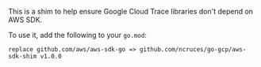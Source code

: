 This is a shim to help ensure Google Cloud Trace libraries don't depend on AWS SDK.

To use it, add the following to your `go.mod`:

    replace github.com/aws/aws-sdk-go => github.com/ncruces/go-gcp/aws-sdk-shim v1.0.0